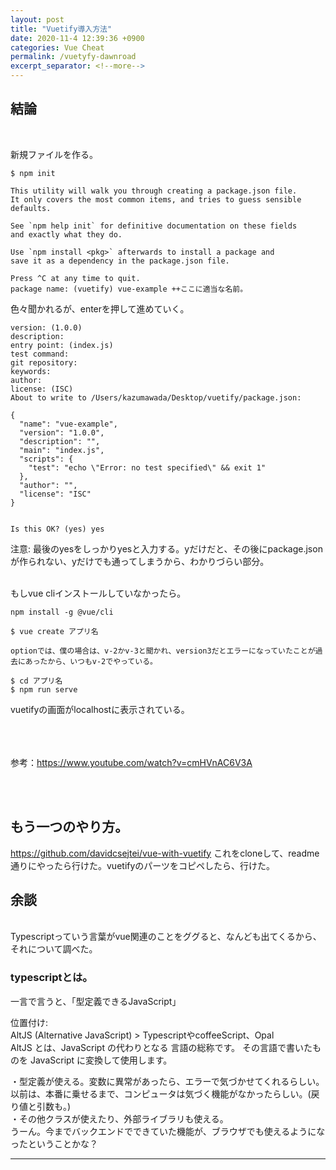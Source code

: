 ```yaml
---
layout: post
title: "Vuetify導入方法"
date: 2020-11-4 12:39:36 +0900
categories: Vue Cheat
permalink: /vuetyfy-dawnroad
excerpt_separator: <!--more-->
---
```


<!--more-->



## 結論

<br>

新規ファイルを作る。

```
$ npm init

This utility will walk you through creating a package.json file.
It only covers the most common items, and tries to guess sensible defaults.

See `npm help init` for definitive documentation on these fields
and exactly what they do.

Use `npm install <pkg>` afterwards to install a package and
save it as a dependency in the package.json file.

Press ^C at any time to quit.
package name: (vuetify) vue-example ++ここに適当な名前。
```

色々聞かれるが、enterを押して進めていく。

```
version: (1.0.0) 
description: 
entry point: (index.js) 
test command: 
git repository: 
keywords: 
author: 
license: (ISC) 
About to write to /Users/kazumawada/Desktop/vuetify/package.json:

{
  "name": "vue-example",
  "version": "1.0.0",
  "description": "",
  "main": "index.js",
  "scripts": {
    "test": "echo \"Error: no test specified\" && exit 1"
  },
  "author": "",
  "license": "ISC"
}


Is this OK? (yes) yes
```

注意: 最後のyesをしっかりyesと入力する。yだけだと、その後にpackage.jsonが作られない、yだけでも通ってしまうから、わかりづらい部分。

<br>
もしvue cliインストールしていなかったら。

```
npm install -g @vue/cli
```

```
$ vue create アプリ名

optionでは、僕の場合は、v-2かv-3と聞かれ、version3だとエラーになっていたことが過去にあったから、いつもv-2でやっている。

$ cd アプリ名
$ npm run serve
```

vuetifyの画面がlocalhostに表示されている。

<br><br><br>
参考：https://www.youtube.com/watch?v=cmHVnAC6V3A

<br><br>


## もう一つのやり方。



https://github.com/davidcsejtei/vue-with-vuetify
これをcloneして、readme通りにやったら行けた。vuetifyのパーツをコピペしたら、行けた。


## 余談
<br>
Typescriptっていう言葉がvue関連のことをググると、なんども出てくるから、それについて調べた。<br>

### typescriptとは。

一言で言うと、「型定義できるJavaScript」

位置付け:<br>
AltJS (Alternative JavaScript) > TypescriptやcoffeeScript、Opal<br>
AltJS とは、JavaScript の代わりとなる 言語の総称です。
その言語で書いたものを JavaScript に変換して使用します。<br>


・型定義が使える。変数に異常があったら、エラーで気づかせてくれるらしい。以前は、本番に乗せるまで、コンピュータは気づく機能がなかったらしい。(戻り値と引数も。)<br>
・その他クラスが使えたり、外部ライブラリも使える。<br>
うーん。今までバックエンドでできていた機能が、ブラウザでも使えるようになったということかな？<br>

------
<br>

